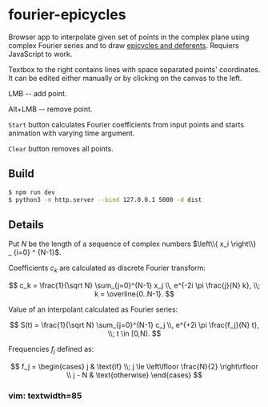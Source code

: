 # fourier-epicycles

Browser app to interpolate given set of points in the complex plane using complex
Fourier series and to draw
[epicycles and deferents](https://en.wikipedia.org/wiki/Deferent_and_epicycle).
Requiers JavaScript to work.

Textbox to the right contains lines with space separated points' coordinates. It can
be edited either manually or by clicking on the canvas to the left.

LMB -- add point.

Alt+LMB -- remove point.

`Start` button calculates Fourier coefficients from input points and starts animation
with varying time argument.

`Clear` button removes all points.

## Build

```bash
$ npm run dev
$ python3 -m http.server --bind 127.0.0.1 5000 -d dist
```

## Details

Put $N$ be the length of a sequence of complex numbers
$\left\\{ x_i \right\\} _ {i=0} ^ {N-1}$.

Coefficients $c_k$ are calculated as discrete Fourier transform:

$$
c_k = \frac{1}{\sqrt N} \sum_{j=0}^{N-1} x_j \\, e^{-2i  \pi \frac{j}{N} k},
\\; k = \overline{0..N-1}.
$$

Value of an interpolant calculated as Fourier series:

$$
S(t) = \frac{1}{\sqrt N} \sum_{j=0}^{N-1} c_j \\, e^{+2i  \pi \frac{f_j}{N} t},
\\; t \in [0,N).
$$

Frequencies $f_j$ defined as:

$$
f_j = \begin{cases}
  j     & \text{if} \\; j \le \left\lfloor \frac{N}{2} \right\rfloor \\
  j - N & \text{otherwise}
\end{cases}
$$

### vim: textwidth=85
